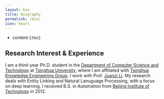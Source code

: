 ```yaml
---
layout: bio
title: Biography
permalink: /bio/
icon: heart
---
```


* content
{:toc}




## Research Interest & Experience

I am a third-year Ph.D. student in the [Department of Computer Science and Technology](http://www.cs.tsinghua.edu.cn/) at [Tsinghua University](http://www.tsinghua.edu.cn/), where I am affiliated with [Tsinghua Knowledge Engineering Group](http://keg.cs.tsinghua.edu.cn/). I work with Prof. [Juanzi Li](http://keg.cs.tsinghua.edu.cn/persons/ljz/). My research deals with Entity Linking and Natural Lanuguage Processing, with a focus on deep learning. I received B.S. in Automation from [Beijing Institute of Technology](http://www.bit.edu.cn/) in 2012.